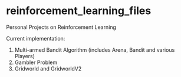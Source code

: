 # reinforcement_learning_files
Personal Projects on Reinforcement Learning

Current implementation:
1. Multi-armed Bandit Algorithm (includes Arena, Bandit and various Players)
2. Gambler Problem
3. Gridworld and GridworldV2
